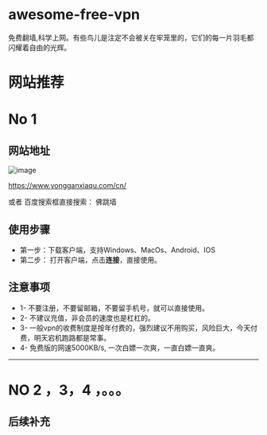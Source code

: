 # awesome-free-vpn
免费翻墙,科学上网。有些鸟儿是注定不会被关在牢笼里的，它们的每一片羽毛都闪耀着自由的光辉。
# 网站推荐
# No 1
## 网站地址
![image](https://user-images.githubusercontent.com/42163066/121831401-ef618200-ccf9-11eb-90b3-e409c8b6ef6e.png)

https://www.yongganxiaqu.com/cn/

或者 百度搜索框直接搜索： 佛跳墙

## 使用步骤
- 第一步：下载客户端，支持Windows、MacOs、Android、IOS
- 第二步： 打开客户端，点击**连接**，直接使用。

## 注意事项
- 1- 不要注册，不要留邮箱，不要留手机号，就可以直接使用。
- 2- 不建议充值，非会员的速度也是杠杠的。
- 3- 一般vpn的收费制度是按年付费的，强烈建议不用购买，风险巨大，今天付费，明天宕机跑路都是常事。
- 4- 免费版的网速5000KB/s, 一次白嫖一次爽，一直白嫖一直爽。

-------------------------------------------
#  NO 2 ，3，4 ，。。。
## 后续补充

